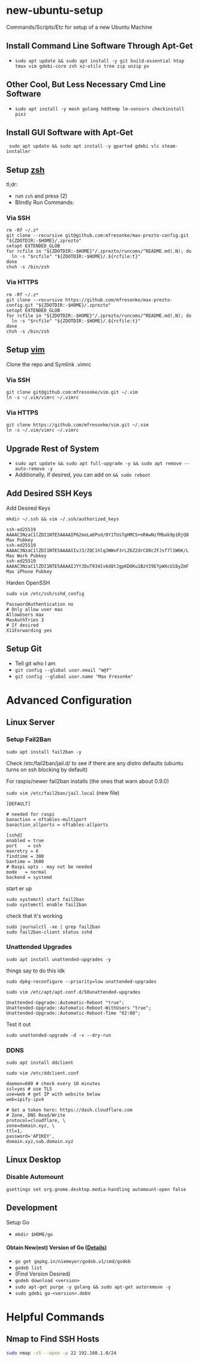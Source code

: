 # new-ubuntu-setup

Commands/Scripts/Etc for setup of a new Ubuntu Machine

## Install Command Line Software Through Apt-Get

-   `sudo apt update && sudo apt install -y git build-essential htop tmux vim gdebi-core zsh xz-utils tree zip unzip pv`

## Other Cool, But Less Necessary Cmd Line Software

-   `sudo apt install -y mosh golang hddtemp lm-sensors checkinstall pixz`

## Install GUI Software with Apt-Get

` sudo apt update && sudo apt install -y gparted gdebi vlc steam-installer`

## Setup [zsh](https://github.com/mfresonke/max-prezto-config)

tl;dr:

-   run `zsh` and press (2)
-   Blindly Run Commands:

### Via SSH

```
rm -Rf ~/.z*
git clone --recursive git@github.com:mfresonke/max-prezto-config.git "${ZDOTDIR:-$HOME}/.zprezto"
setopt EXTENDED_GLOB
for rcfile in "${ZDOTDIR:-$HOME}"/.zprezto/runcoms/^README.md(.N); do
  ln -s "$rcfile" "${ZDOTDIR:-$HOME}/.${rcfile:t}"
done
chsh -s /bin/zsh
```

### Via HTTPS

```
rm -Rf ~/.z*
git clone --recursive https://github.com/mfresonke/max-prezto-config.git "${ZDOTDIR:-$HOME}/.zprezto"
setopt EXTENDED_GLOB
for rcfile in "${ZDOTDIR:-$HOME}"/.zprezto/runcoms/^README.md(.N); do
  ln -s "$rcfile" "${ZDOTDIR:-$HOME}/.${rcfile:t}"
done
chsh -s /bin/zsh
```

## Setup [vim](https://github.com/mfresonke/vim)

Clone the repo and Symlink .vimrc

### Via SSH

```
git clone git@github.com:mfresonke/vim.git ~/.vim
ln -s ~/.vim/vimrc ~/.vimrc
```

### Via HTTPS

```
git clone https://github.com/mfresonke/vim.git ~/.vim
ln -s ~/.vim/vimrc ~/.vimrc
```

## Upgrade Rest of System

-   `sudo apt update && sudo apt full-upgrade -y && sudo apt remove --auto-remove -y`
-   Additionally, if desired, you can add on `&& sudo reboot`

## Add Desired SSH Keys

Add Desired Keys

`mkdir ~/.ssh && vim ~/.ssh/authorized_keys`

```
ssh-ed25519 AAAAC3NzaC1lZDI1NTE5AAAAIP62moLa6Pod/0Y1TUsTgHMCS+nRAwNzfMbak9p1RjQ8 Max Pubkey
ssh-ed25519 AAAAC3NzaC1lZDI1NTE5AAAAIIvJ3/ZQC1hlqJWWvF3rLZ6Z2drCO8cZFJsf7l1W6K/L Max Work Pubkey
ssh-ed25519 AAAAC3NzaC1lZDI1NTE5AAAAIJYYJDuT934Iv6d8tJgpKDOKu1BzVI9EfpWXcU18yZmF Max iPhone Pubkey
```

Harden OpenSSH

`sudo vim /etc/ssh/sshd_config`

```
PasswordAuthentication no
# Only allow user max
AllowUsers max
MaxAuthTries 3
# If desired
X11Forwarding yes
```

## Setup Git

-   Tell git who I am
-   `git config --global user.email "m@f"`
-   `git config --global user.name "Max Fresonke"`

# Advanced Configuration

## Linux Server

### Setup Fail2Ban

`sudo apt install fail2ban -y`

Check /etc/fail2ban/jail.d/ to see if there are any distro defaults (ubuntu turns on ssh blocking by default)

For raspis/newer fail2ban installs (the ones that warn about 0.9.0)

`sudo vim /etc/fail2ban/jail.local` (new file)

```
[DEFAULT]

# needed for raspi
banaction = nftables-multiport
banaction_allports = nftables-allports

[sshd]
enabled = true
port    = ssh
maxretry = 6
findtime = 300
bantime = 3600
# Raspi opts - may not be needed
mode   = normal
backend = systemd
```

start er up

```
sudo systemctl start fail2ban
sudo systemctl enable fail2ban
```

check that it's working

```
sudo journalctl -xe | grep fail2ban
sudo fail2ban-client status sshd
```

### Unattended Upgrades

`sudo apt install unattended-upgrades -y`

things say to do this idk

`sudo dpkg-reconfigure --priority=low unattended-upgrades`

`sudo vim /etc/apt/apt.conf.d/50unattended-upgrades`

```
Unattended-Upgrade::Automatic-Reboot "true";
Unattended-Upgrade::Automatic-Reboot-WithUsers "true";
Unattended-Upgrade::Automatic-Reboot-Time "02:00";
```

Test it out

`sudo unattended-upgrade -d -v --dry-run`

### DDNS

`sudo apt install ddclient`

`sudo vim /etc/ddclient.conf`

```
daemon=600 # check every 10 minutes
ssl=yes # use TLS
use=web # get IP with website below
web=ipify-ipv4

# Get a token here: https://dash.cloudflare.com
# Zone, DNS Read/Write
protocol=cloudflare, \
zone=domain.xyz, \
ttl=1,
password='APIKEY',
domain.xyz,sub.domain.xyz
```

## Linux Desktop

### Disable Automount

`gsettings set org.gnome.desktop.media-handling automount-open false`

## Development

Setup Go

-   `mkdir $HOME/go`

#### Obtain New(est) Version of Go ([Details](https://github.com/niemeyer/godeb))

-   `go get gopkg.in/niemeyer/godeb.v1/cmd/godeb`
-   `godeb list`
-   (Find Version Desired)
-   `godeb download <version>`
-   `sudo apt-get purge -y golang && sudo apt-get autoremove -y`
-   `sudo gdebi go-<version>.deb`v

# Helpful Commands

## Nmap to Find SSH Hosts

```sh
sudo nmap -sS --open -p 22 192.168.1.0/24
```
